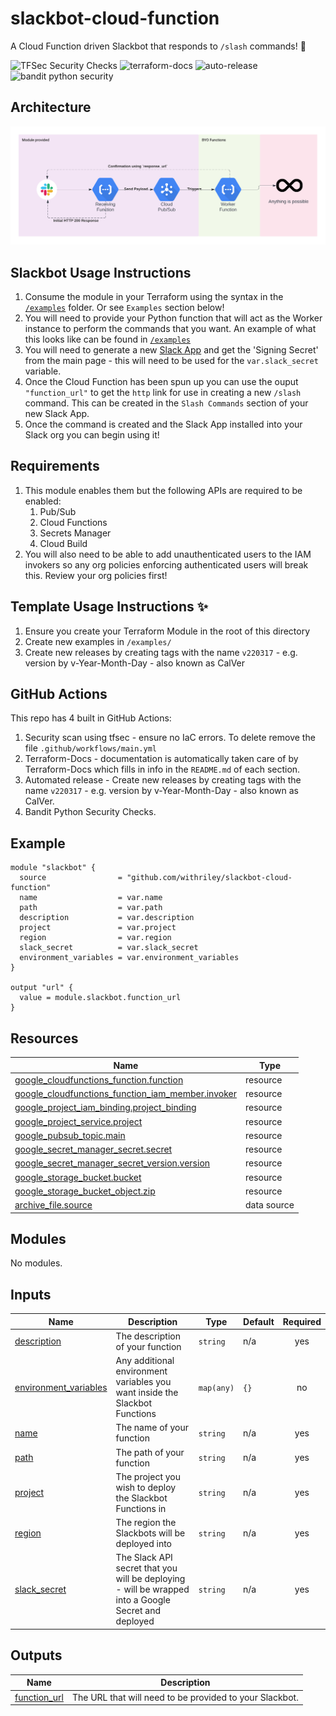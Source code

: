 # slackbot-cloud-function
A Cloud Function driven Slackbot that responds to `/slash` commands! :robot:

![TFSec Security Checks](https://github.com/withriley/slackbot-cloud-function/actions/workflows/main.yml/badge.svg)
![terraform-docs](https://github.com/withriley/slackbot-cloud-function/actions/workflows/terraform-docs.yml/badge.svg)
![auto-release](https://github.com/withriley/slackbot-cloud-function/actions/workflows/release.yml/badge.svg)
![bandit python security](https://github.com/withriley/slackbot-cloud-function/actions/workflows/bandit.yml/badge.svg)

## Architecture

![architecture diagram](images/architecture_slack.png)

## Slackbot Usage Instructions

1. Consume the module in your Terraform using the syntax in the [`/examples`](examples/README.md) folder. Or see `Examples` section below!
2. You will need to provide your Python function that will act as the Worker instance to perform the commands that you want. An example of what this looks like can be found in [`/examples`](examples/worker_function_example)
3. You will need to generate a new [Slack App](https://api.slack.com/apps/) and get the 'Signing Secret' from the main page - this will need to be used for the `var.slack_secret` variable.
4. Once the Cloud Function has been spun up you can use the ouput `"function_url"` to get the `http` link for use in creating a new `/slash` command. This can be created in the `Slash Commands` section of your new Slack App.
5. Once the command is created and the Slack App installed into your Slack org you can begin using it!

## Requirements

1. This module enables them but the following APIs are required to be enabled:
   1. Pub/Sub
   2. Cloud Functions
   3. Secrets Manager
   4. Cloud Build
2. You will also need to be able to add unauthenticated users to the IAM invokers so any org policies enforcing authenticated users will break this. Review your org policies first!

## Template Usage Instructions :sparkles:

1. Ensure you create your Terraform Module in the root of this directory
2. Create new examples in `/examples/`
3. Create new releases by creating tags with the name `v220317` - e.g. version by v-Year-Month-Day - also known as CalVer

## GitHub Actions

This repo has 4 built in GitHub Actions:

1. Security scan using tfsec - ensure no IaC errors. To delete remove the file `.github/workflows/main.yml`
2. Terraform-Docs - documentation is automatically taken care of by Terraform-Docs which fills in info in the `README.md` of each section.
3. Automated release - Create new releases by creating tags with the name `v220317` - e.g. version by v-Year-Month-Day - also known as CalVer.
4. Bandit Python Security Checks.

<!-- BEGIN_TF_DOCS -->


## Example

```hcl
module "slackbot" {
  source                = "github.com/withriley/slackbot-cloud-function"
  name                  = var.name
  path                  = var.path
  description           = var.description
  project               = var.project
  region                = var.region
  slack_secret          = var.slack_secret
  environment_variables = var.environment_variables
}

output "url" {
  value = module.slackbot.function_url
}
```

## Resources

| Name | Type |
|------|------|
| [google_cloudfunctions_function.function](https://registry.terraform.io/providers/hashicorp/google/latest/docs/resources/cloudfunctions_function) | resource |
| [google_cloudfunctions_function_iam_member.invoker](https://registry.terraform.io/providers/hashicorp/google/latest/docs/resources/cloudfunctions_function_iam_member) | resource |
| [google_project_iam_binding.project_binding](https://registry.terraform.io/providers/hashicorp/google/latest/docs/resources/project_iam_binding) | resource |
| [google_project_service.project](https://registry.terraform.io/providers/hashicorp/google/latest/docs/resources/project_service) | resource |
| [google_pubsub_topic.main](https://registry.terraform.io/providers/hashicorp/google/latest/docs/resources/pubsub_topic) | resource |
| [google_secret_manager_secret.secret](https://registry.terraform.io/providers/hashicorp/google/latest/docs/resources/secret_manager_secret) | resource |
| [google_secret_manager_secret_version.version](https://registry.terraform.io/providers/hashicorp/google/latest/docs/resources/secret_manager_secret_version) | resource |
| [google_storage_bucket.bucket](https://registry.terraform.io/providers/hashicorp/google/latest/docs/resources/storage_bucket) | resource |
| [google_storage_bucket_object.zip](https://registry.terraform.io/providers/hashicorp/google/latest/docs/resources/storage_bucket_object) | resource |
| [archive_file.source](https://registry.terraform.io/providers/hashicorp/archive/latest/docs/data-sources/file) | data source |

## Modules

No modules.

## Inputs

| Name | Description | Type | Default | Required |
|------|-------------|------|---------|:--------:|
| <a name="input_description"></a> [description](#input\_description) | The description of your function | `string` | n/a | yes |
| <a name="input_environment_variables"></a> [environment\_variables](#input\_environment\_variables) | Any additional environment variables you want inside the Slackbot Functions | `map(any)` | `{}` | no |
| <a name="input_name"></a> [name](#input\_name) | The name of your function | `string` | n/a | yes |
| <a name="input_path"></a> [path](#input\_path) | The path of your function | `string` | n/a | yes |
| <a name="input_project"></a> [project](#input\_project) | The project you wish to deploy the Slackbot Functions in | `string` | n/a | yes |
| <a name="input_region"></a> [region](#input\_region) | The region the Slackbots will be deployed into | `string` | n/a | yes |
| <a name="input_slack_secret"></a> [slack\_secret](#input\_slack\_secret) | The Slack API secret that you will be deploying - will be wrapped into a Google Secret and deployed | `string` | n/a | yes |

## Outputs

| Name | Description |
|------|-------------|
| <a name="output_function_url"></a> [function\_url](#output\_function\_url) | The URL that will need to be provided to your Slackbot. |
<!-- END_TF_DOCS -->
